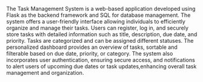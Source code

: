 The Task Management System is a web-based application developed using Flask as the backend framework and SQL for database management. The system offers a user-friendly
interface allowing individuals to efficiently organize and manage their tasks. Users can register, log in, and securely store tasks with detailed information such as title,
description, due date, and priority. Tasks are categorized and can be assigned different statuses. The personalized dashboard provides an overview of tasks, sortable 
and filterable based on due date, priority, or category. The system also incorporates user authentication, ensuring secure access, and notifications to alert users 
of upcoming due dates or task updates,enhancing overall task management and organization.
